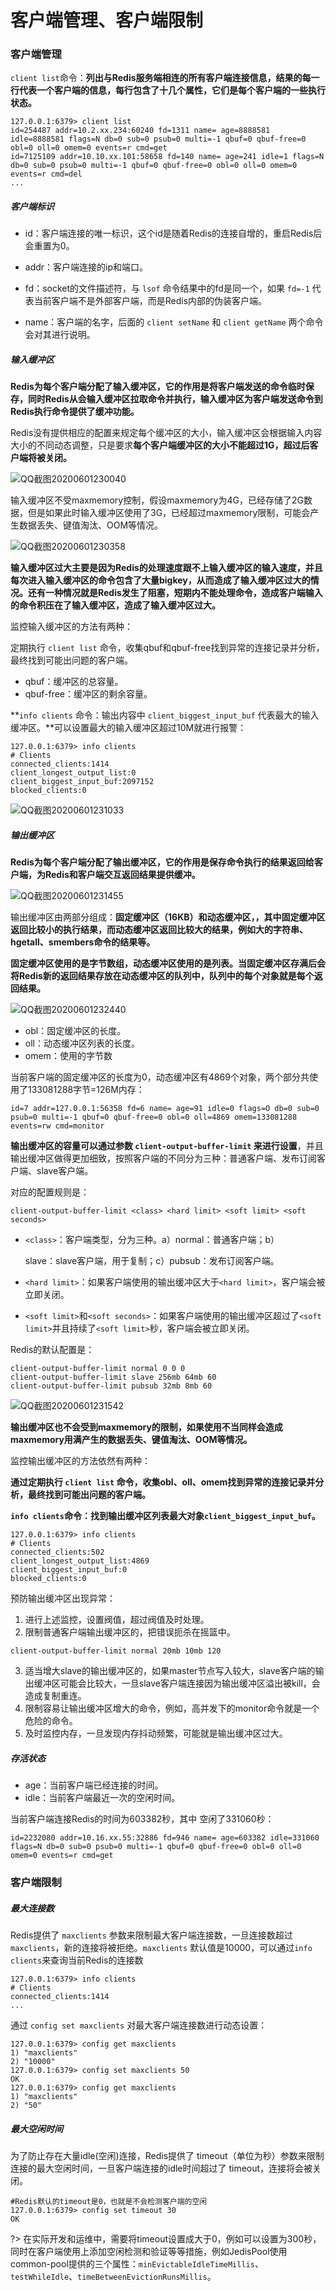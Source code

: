 # 客户端管理、客户端限制

### 客户端管理

`client list`命令：**列出与Redis服务端相连的所有客户端连接信息，结果的每一行代表一个客户端的信息，每行包含了十几个属性，它们是每个客户端的一些执行状态。**

```
127.0.0.1:6379> client list 
id=254487 addr=10.2.xx.234:60240 fd=1311 name= age=8888581 idle=8888581 flags=N db=0 sub=0 psub=0 multi=-1 qbuf=0 qbuf-free=0 obl=0 oll=0 omem=0 events=r cmd=get 
id=7125109 addr=10.10.xx.101:58658 fd=140 name= age=241 idle=1 flags=N db=0 sub=0 psub=0 multi=-1 qbuf=0 qbuf-free=0 obl=0 oll=0 omem=0 events=r cmd=del 
...
```

##### 客户端标识

- id：客户端连接的唯一标识，这个id是随着Redis的连接自增的，重启Redis后会重置为0。

- addr：客户端连接的ip和端口。
- fd：socket的文件描述符，与 `lsof` 命令结果中的fd是同一个，如果 `fd=-1` 代表当前客户端不是外部客户端，而是Redis内部的伪装客户端。

- name：客户端的名字，后面的 `client setName` 和 `client getName` 两个命令会对其进行说明。

##### 输入缓冲区

**Redis为每个客户端分配了输入缓冲区，它的作用是将客户端发送的命令临时保存，同时Redis从会输入缓冲区拉取命令并执行，输入缓冲区为客户端发送命令到Redis执行命令提供了缓冲功能。**

Redis没有提供相应的配置来规定每个缓冲区的大小，输入缓冲区会根据输入内容大小的不同动态调整，只是要求**每个客户端缓冲区的大小不能超过1G，超过后客户端将被关闭。**

![QQ截图20200601230040](image/QQ截图20200601230040.png)

输入缓冲区不受maxmemory控制，假设maxmemory为4G，已经存储了2G数据，但是如果此时输入缓冲区使用了3G，已经超过maxmemory限制，可能会产生数据丢失、键值淘汰、OOM等情况。

![QQ截图20200601230358](image/QQ截图20200601230358.png)

**输入缓冲区过大主要是因为Redis的处理速度跟不上输入缓冲区的输入速度，并且每次进入输入缓冲区的命令包含了大量bigkey，从而造成了输入缓冲区过大的情况。还有一种情况就是Redis发生了阻塞，短期内不能处理命令，造成客户端输入的命令积压在了输入缓冲区，造成了输入缓冲区过大。**

监控输入缓冲区的方法有两种：

定期执行 `client list` 命令，收集qbuf和qbuf-free找到异常的连接记录并分析，最终找到可能出问题的客户端。

- qbuf：缓冲区的总容量。
- qbuf-free：缓冲区的剩余容量。

**`info clients` 命令：输出内容中 `client_biggest_input_buf` 代表最大的输入缓冲区。**可以设置最大的输入缓冲区超过10M就进行报警： 

```
127.0.0.1:6379> info clients 
# Clients 
connected_clients:1414 
client_longest_output_list:0 
client_biggest_input_buf:2097152 
blocked_clients:0
```

![QQ截图20200601231033](image/QQ截图20200601231033.png)

##### 输出缓冲区

**Redis为每个客户端分配了输出缓冲区，它的作用是保存命令执行的结果返回给客户端，为Redis和客户端交互返回结果提供缓冲。**

![QQ截图20200601231455](image/QQ截图20200601231455.png)

输出缓冲区由两部分组成：**固定缓冲区（16KB）和动态缓冲区，，其中固定缓冲区返回比较小的执行结果，而动态缓冲区返回比较大的结果，例如大的字符串、hgetall、smembers命令的结果等。**

**固定缓冲区使用的是字节数组，动态缓冲区使用的是列表。当固定缓冲区存满后会将Redis新的返回结果存放在动态缓冲区的队列中，队列中的每个对象就是每个返回结果。**

![QQ截图20200601232440](image/QQ截图20200601232440.png)

- obl：固定缓冲区的长度。
- oll：动态缓冲区列表的长度。
- omem：使用的字节数

当前客户端的固定缓冲区的长度为0，动态缓冲区有4869个对象，两个部分共使用了133081288字节=126M内存：

```
id=7 addr=127.0.0.1:56358 fd=6 name= age=91 idle=0 flags=O db=0 sub=0 psub=0 multi=-1 qbuf=0 qbuf-free=0 obl=0 oll=4869 omem=133081288 events=rw cmd=monitor
```

**输出缓冲区的容量可以通过参数 `client-output-buffer-limit` 来进行设置**，并且输出缓冲区做得更加细致，按照客户端的不同分为三种：普通客户端、发布订阅客户端、slave客户端。

对应的配置规则是：

```
client-output-buffer-limit <class> <hard limit> <soft limit> <soft seconds>
```

- `<class>`：客户端类型，分为三种。a）normal：普通客户端；b） 

  slave：slave客户端，用于复制；c）pubsub：发布订阅客户端。

- `<hard limit>`：如果客户端使用的输出缓冲区大于`<hard limit>`，客户端会被立即关闭。

- `<soft limit>`和`<soft seconds>`：如果客户端使用的输出缓冲区超过了`<soft limit>`并且持续了`<soft limit>`秒，客户端会被立即关闭。

Redis的默认配置是：

```
client-output-buffer-limit normal 0 0 0 
client-output-buffer-limit slave 256mb 64mb 60 
client-output-buffer-limit pubsub 32mb 8mb 60
```

![QQ截图20200601231542](image/QQ截图20200601231542.png)

**输出缓冲区也不会受到maxmemory的限制，如果使用不当同样会造成maxmemory用满产生的数据丢失、键值淘汰、OOM等情况。**

监控输出缓冲区的方法依然有两种：

**通过定期执行 `client list` 命令，收集obl、oll、omem找到异常的连接记录并分析，最终找到可能出问题的客户端。** 

**`info clients`命令：找到输出缓冲区列表最大对象`client_biggest_input_buf`。**

```
127.0.0.1:6379> info clients 
# Clients 
connected_clients:502 
client_longest_output_list:4869
client_biggest_input_buf:0 
blocked_clients:0
```

预防输出缓冲区出现异常：

1. 进行上述监控，设置阀值，超过阀值及时处理。
2. 限制普通客户端输出缓冲区的，把错误扼杀在摇篮中。

```
client-output-buffer-limit normal 20mb 10mb 120
```

3. 适当增大slave的输出缓冲区的，如果master节点写入较大，slave客户端的输出缓冲区可能会比较大，一旦slave客户端连接因为输出缓冲区溢出被kill，会造成复制重连。
4. 限制容易让输出缓冲区增大的命令，例如，高并发下的monitor命令就是一个危险的命令。 
5. 及时监控内存，一旦发现内存抖动频繁，可能就是输出缓冲区过大。

##### 存活状态

- age：当前客户端已经连接的时间。
- idle：当前客户端最近一次的空闲时间。

当前客户端连接Redis的时间为603382秒，其中 空闲了331060秒：

```
id=2232080 addr=10.16.xx.55:32886 fd=946 name= age=603382 idle=331060 flags=N db=0 sub=0 psub=0 multi=-1 qbuf=0 qbuf-free=0 obl=0 oll=0 omem=0 events=r cmd=get
```

### 客户端限制

##### 最大连接数

Redis提供了 `maxclients` 参数来限制最大客户端连接数，一旦连接数超过 `maxclients`，新的连接将被拒绝。`maxclients` 默认值是10000，可以通过`info clients`来查询当前Redis的连接数

```
127.0.0.1:6379> info clients 
# Clients 
connected_clients:1414 
...
```

通过 `config set maxclients` 对最大客户端连接数进行动态设置：

```
127.0.0.1:6379> config get maxclients 
1) "maxclients" 
2) "10000" 
127.0.0.1:6379> config set maxclients 50 
OK
127.0.0.1:6379> config get maxclients 
1) "maxclients" 
2) "50"
```

##### 最大空闲时间

为了防止存在大量idle(空闲)连接，Redis提供了 timeout（单位为秒）参数来限制连接的最大空闲时间，一旦客户端连接的idle时间超过了 timeout，连接将会被关闭。

```
#Redis默认的timeout是0，也就是不会检测客户端的空闲 
127.0.0.1:6379> config set timeout 30 
OK
```

?> 在实际开发和运维中，需要将timeout设置成大于0，例如可以设置为300秒，同时在客户端使用上添加空闲检测和验证等等措施，例如JedisPool使用common-pool提供的三个属性：`minEvictableIdleTimeMillis`、`testWhileIdle`、`timeBetweenEvictionRunsMillis`。

